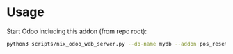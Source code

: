 # Usage

Start Odoo including this addon (from repo root):

```bash
python3 scripts/nix_odoo_web_server.py --db-name mydb --addon pos_reset_search
```
